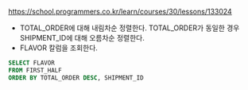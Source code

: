 https://school.programmers.co.kr/learn/courses/30/lessons/133024

- TOTAL_ORDER에 대해 내림차순 정렬한다. TOTAL_ORDER가 동일한 경우 SHIPMENT_ID에 대해 오름차순 정렬한다.
- FLAVOR 칼럼을 조회한다.

```sql
SELECT FLAVOR
FROM FIRST_HALF 
ORDER BY TOTAL_ORDER DESC, SHIPMENT_ID
```